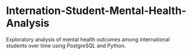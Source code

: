 # Internation-Student-Mental-Health-Analysis
Exploratory analysis of mental health outcomes among international students over time using PostgreSQL and Python.
